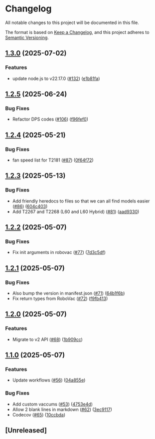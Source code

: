 # Changelog

All notable changes to this project will be documented in this file.

The format is based on [Keep a Changelog](https://keepachangelog.com/en/1.0.0/),
and this project adheres to [Semantic Versioning](https://semver.org/spec/v2.0.0.html).

## [1.3.0](https://github.com/damacus/robovac/compare/v1.2.5...v1.3.0) (2025-07-02)


### Features

* update node.js to v22.17.0 ([#132](https://github.com/damacus/robovac/issues/132)) ([e1b81fa](https://github.com/damacus/robovac/commit/e1b81fa84939310e693f5ea094b651330c8f51d9))

## [1.2.5](https://github.com/damacus/robovac/compare/v1.2.4...v1.2.5) (2025-06-24)


### Bug Fixes

* Refactor DPS codes ([#106](https://github.com/damacus/robovac/issues/106)) ([f96fef0](https://github.com/damacus/robovac/commit/f96fef0d09f78b41936c7581dce229182db6feb8))

## [1.2.4](https://github.com/damacus/robovac/compare/v1.2.3...v1.2.4) (2025-05-21)


### Bug Fixes

* fan speed list for T2181 ([#87](https://github.com/damacus/robovac/issues/87)) ([0f64f72](https://github.com/damacus/robovac/commit/0f64f7234f03a81593e928e55f15c49a56d7b206))

## [1.2.3](https://github.com/damacus/robovac/compare/v1.2.2...v1.2.3) (2025-05-13)


### Bug Fixes

* Add friendly heredocs to files so that we can all find models easier ([#86](https://github.com/damacus/robovac/issues/86)) ([604c403](https://github.com/damacus/robovac/commit/604c40394f2fab5920398ddca51caa61aa6c8537))
* Add T2267 and T2268 (L60 and L60 Hybrid) ([#81](https://github.com/damacus/robovac/issues/81)) ([aad9330](https://github.com/damacus/robovac/commit/aad93304934fba988117a8bab0f6d87b19aecc9d))

## [1.2.2](https://github.com/damacus/robovac/compare/v1.2.1...v1.2.2) (2025-05-07)


### Bug Fixes

* Fix init arguments in robovac ([#77](https://github.com/damacus/robovac/issues/77)) ([7d3c5df](https://github.com/damacus/robovac/commit/7d3c5df81cb543308483516c91cf0d1cb23ddc80))

## [1.2.1](https://github.com/damacus/robovac/compare/v1.2.0...v1.2.1) (2025-05-07)


### Bug Fixes

* Also bump the version in manifest.json ([#71](https://github.com/damacus/robovac/issues/71)) ([64b1f6b](https://github.com/damacus/robovac/commit/64b1f6ba8b0d6f1f31171d37eb9402fc2cd2b1d0))
* Fix return types from RoboVac ([#72](https://github.com/damacus/robovac/issues/72)) ([f9fb413](https://github.com/damacus/robovac/commit/f9fb413a474048ff4d1528c74586ab8e5ff65063))

## [1.2.0](https://github.com/damacus/robovac/compare/v1.1.0...v1.2.0) (2025-05-07)


### Features

* Migrate to v2 API ([#68](https://github.com/damacus/robovac/issues/68)) ([1b909cc](https://github.com/damacus/robovac/commit/1b909cc910a59290e1fba8814c194626c82cc377))

## [1.1.0](https://github.com/damacus/robovac/compare/v1.0.2...v1.1.0) (2025-05-07)


### Features

* Update workflows ([#56](https://github.com/damacus/robovac/issues/56)) ([04a855e](https://github.com/damacus/robovac/commit/04a855eb65c6858ec451e3e4e7c753f227c5adb0))


### Bug Fixes

* Add custom vaccums ([#53](https://github.com/damacus/robovac/issues/53)) ([4753e4d](https://github.com/damacus/robovac/commit/4753e4d6101bc67f9787afd285a0b14c3ab88ab4))
* Allow 2 blank lines in markdown ([#62](https://github.com/damacus/robovac/issues/62)) ([3ec9117](https://github.com/damacus/robovac/commit/3ec9117d2dcf155dcbd7dc0f20936b76bee1de0e))
* Codecov ([#65](https://github.com/damacus/robovac/issues/65)) ([10ccbda](https://github.com/damacus/robovac/commit/10ccbdaa85a7839edd21d00595c9bd249736aa35))

## [Unreleased]
